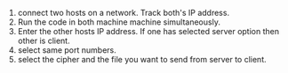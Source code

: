 1. connect two hosts on a network. Track both's IP address.
2. Run the code in both machine machine simultaneously.
3. Enter the other hosts IP address. If one has selected server option then other is client.
4. select same port numbers.
5. select the cipher and the file you want to send from server to client.